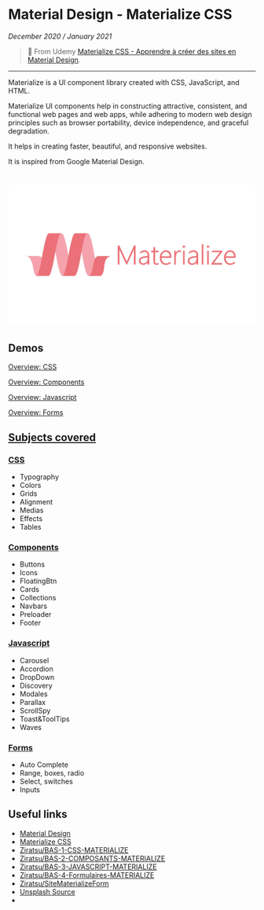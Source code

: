 # Material Design - Materialize CSS

*December 2020 / January 2021*

> 🔨  From Udemy [Materialize CSS - Apprendre à créer des sites en Material Design](https://www.udemy.com/course/materialize-css/).

* * *

Materialize is a UI component library created with CSS, JavaScript, and HTML.

Materialize UI components help in constructing attractive, consistent, and functional web pages and web apps, while adhering to modern web design principles such as browser portability, device independence, and graceful degradation.

It helps in creating faster, beautiful, and responsive websites.

It is inspired from Google Material Design.

<h1 align="center">
    <img src="_readme-img/materialize-logo.png">
</h1>

## Demos

[Overview: CSS](https://raigyo.github.io/material-design-materialize-/overview/01-css/01-typography.html)

[Overview: Components](https://raigyo.github.io/material-design-materialize-/overview/02-components/01-buttons.html)

[Overview: Javascript](https://raigyo.github.io/material-design-materialize-/overview/03-javascript/01-carousel.html)

[Overview: Forms](https://raigyo.github.io/material-design-materialize-/overview/04-forms/01-autocomplete.html)

## [Subjects covered](./overview)

### [CSS](./overview/01-css)

- Typography
- Colors
- Grids
- Alignment
- Medias
- Effects
- Tables

### [Components](./overview/02-components)

- Buttons
- Icons
- FloatingBtn
- Cards
- Collections
- Navbars
- Preloader
- Footer

### [Javascript](./overview/03-javascript)

- Carousel
- Accordion
- DropDown
- Discovery
- Modales
- Parallax
- ScrollSpy
- Toast&ToolTips
- Waves

### [Forms](./overview/04-forms)

- Auto Complete
- Range, boxes, radio
- Select, switches
- Inputs

## Useful links

- [Material Design](https://material.io/design)
- [Materialize CSS](https://materializecss.com/)
- [Ziratsu/BAS-1-CSS-MATERIALIZE](https://github.com/Ziratsu/BAS-1-CSS-MATERIALIZE)
- [Ziratsu/BAS-2-COMPOSANTS-MATERIALIZE](https://github.com/Ziratsu/BAS-2-COMPOSANTS-MATERIALIZE)
- [Ziratsu/BAS-3-JAVASCRIPT-MATERIALIZE](https://github.com/Ziratsu/BAS-3-JAVASCRIPT-MATERIALIZE)
- [Ziratsu/BAS-4-Formulaires-MATERIALIZE](https://github.com/Ziratsu/BAS-4-Formulaires-MATERIALIZE)
- [Ziratsu/SiteMaterializeForm](https://github.com/Ziratsu/SiteMaterializeForm)
- [Unsplash Source](https://source.unsplash.com/)
- []()